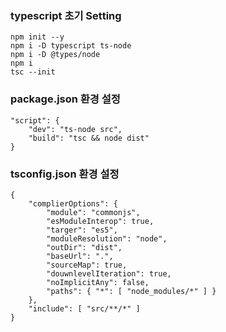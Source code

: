 ### typescript 초기 Setting 

```
npm init --y
npm i -D typescript ts-node  
npm i -D @types/node  
npm i  
tsc --init
```

### package.json 환경 설정
```
"script": {
    "dev": "ts-node src",
    "build": "tsc && node dist"
}
```

### tsconfig.json 환경 설정
```
{
    "complierOptions": {
        "module": "commonjs",
        "esModuleInterop": true,
        "targer": "es5",
        "moduleResolution": "node",
        "outDir": "dist",
        "baseUrl": ".",
        "sourceMap": true,
        "douwnlevelIteration": true,
        "noImplicitAny": false,
        "paths": { "*": [ "node_modules/*" ] }
    },
    "include": [ "src/**/*" ]
}
```
